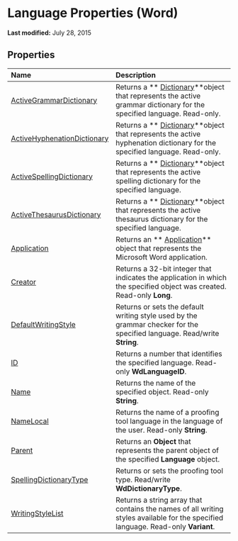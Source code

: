 
# Language Properties (Word)

 **Last modified:** July 28, 2015


## Properties



|**Name**|**Description**|
|:-----|:-----|
| [ActiveGrammarDictionary](6cded20a-78e3-f01b-9ea8-42134ca5d7c7.md)|Returns a  ** [Dictionary](1946d60c-2abd-9ca9-8d0b-7068e9173bb3.md)**object that represents the active grammar dictionary for the specified language. Read-only.|
| [ActiveHyphenationDictionary](355462bc-c39e-2e2c-0d2e-af5d4ee8c5a7.md)|Returns a  ** [Dictionary](1946d60c-2abd-9ca9-8d0b-7068e9173bb3.md)**object that represents the active hyphenation dictionary for the specified language. Read-only.|
| [ActiveSpellingDictionary](a549c07d-e40f-2731-40a0-4d43211cf557.md)|Returns a  ** [Dictionary](1946d60c-2abd-9ca9-8d0b-7068e9173bb3.md)**object that represents the active spelling dictionary for the specified language.|
| [ActiveThesaurusDictionary](2fedc56e-e694-56a7-0ce9-7ff45c6cbed1.md)|Returns a  ** [Dictionary](1946d60c-2abd-9ca9-8d0b-7068e9173bb3.md)**object that represents the active thesaurus dictionary for the specified language.|
| [Application](f4aa92d3-b064-6603-cc5b-230927635ddb.md)|Returns an  ** [Application](d1cf6f8f-4e88-bf01-93b4-90a83f79cb44.md)** object that represents the Microsoft Word application.|
| [Creator](41a286c6-03ff-9dc8-e4f4-ea8e7cffcfbb.md)|Returns a 32-bit integer that indicates the application in which the specified object was created. Read-only  **Long**.|
| [DefaultWritingStyle](89eae276-8439-35d1-19bf-92c8ba69575c.md)|Returns or sets the default writing style used by the grammar checker for the specified language. Read/write  **String**.|
| [ID](8af15ba5-19f0-2a65-e44a-a9fed55f8239.md)|Returns a number that identifies the specified language. Read-only  **WdLanguageID**.|
| [Name](4455c0da-b250-1a0b-7bf6-b7e042b7de43.md)|Returns the name of the specified object. Read-only  **String**.|
| [NameLocal](b1e91f5e-4ed3-2361-e190-656b0279e8a1.md)|Returns the name of a proofing tool language in the language of the user. Read-only  **String**.|
| [Parent](d8ef6e69-1614-3eeb-faa1-75aa7eb933fc.md)|Returns an  **Object** that represents the parent object of the specified **Language** object.|
| [SpellingDictionaryType](4bde19be-a568-7145-f094-d483dc997020.md)|Returns or sets the proofing tool type. Read/write  **WdDictionaryType**.|
| [WritingStyleList](5a91ecaa-dce0-d9ab-0e25-ec9620fa7119.md)|Returns a string array that contains the names of all writing styles available for the specified language. Read-only  **Variant**.|
